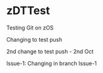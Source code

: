 # zDTTest
Testing Git on zOS

Changing to test push

2nd change to test push - 2nd Oct

Issue-1:
Changing in branch Issue-1
